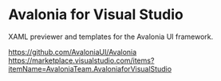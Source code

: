 # Avalonia for Visual Studio

XAML previewer and templates for the Avalonia UI framework.

https://github.com/AvaloniaUI/Avalonia
https://marketplace.visualstudio.com/items?itemName=AvaloniaTeam.AvaloniaforVisualStudio

